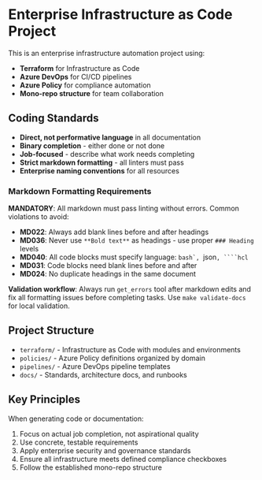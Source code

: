<!-- Use this file to provide workspace-specific custom instructions to Copilot. For more details, visit https://code.visualstudio.com/docs/copilot/copilot-customization#_use-a-githubcopilotinstructionsmd-file -->

# Enterprise Infrastructure as Code Project

This is an enterprise infrastructure automation project using:

- **Terraform** for Infrastructure as Code
- **Azure DevOps** for CI/CD pipelines
- **Azure Policy** for compliance automation
- **Mono-repo structure** for team collaboration

## Coding Standards

- **Direct, not performative language** in all documentation
- **Binary completion** - either done or not done
- **Job-focused** - describe what work needs completing
- **Strict markdown formatting** - all linters must pass
- **Enterprise naming conventions** for all resources

### Markdown Formatting Requirements

**MANDATORY**: All markdown must pass linting without errors. Common violations to avoid:

- **MD022**: Always add blank lines before and after headings
- **MD036**: Never use `**Bold text**` as headings - use proper `### Heading` levels
- **MD040**: All code blocks must specify language: ````bash`, ````json`, ````hcl`
- **MD031**: Code blocks need blank lines before and after
- **MD024**: No duplicate headings in the same document

**Validation workflow**: Always run `get_errors` tool after markdown edits and fix all formatting issues before completing tasks. Use `make validate-docs` for local validation.

## Project Structure

- `terraform/` - Infrastructure as Code with modules and environments
- `policies/` - Azure Policy definitions organized by domain
- `pipelines/` - Azure DevOps pipeline templates
- `docs/` - Standards, architecture docs, and runbooks

## Key Principles

When generating code or documentation:

1. Focus on actual job completion, not aspirational quality
2. Use concrete, testable requirements
3. Apply enterprise security and governance standards
4. Ensure all infrastructure meets defined compliance checkboxes
5. Follow the established mono-repo structure
